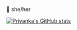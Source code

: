 💜 she/her

[![Priyanka's GitHub stats](https://github-readme-stats.vercel.app/api?username=priyankabangalore)](https://github.com/priyankabangalore/github-readme-stats)
